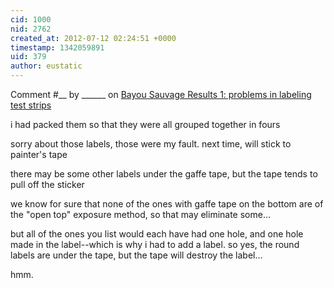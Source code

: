 ```yaml
---
cid: 1000
nid: 2762
created_at: 2012-07-12 02:24:51 +0000
timestamp: 1342059891
uid: 379
author: eustatic
---
```


Comment #__ by ______ on [Bayou Sauvage Results 1: problems in labeling test strips](../notes/sara/7-11-2012/bayou-sauvage-results-1-problems-labeling-test-strips)

i had packed them so that they were all grouped together in fours

sorry about those labels, those were my fault.  next time, will stick to painter's tape

there may be some other labels under the gaffe tape, but the tape tends to pull off the sticker

we know for sure that none of the ones with gaffe tape on the bottom are of the "open top" exposure method, so that may eliminate some...

but all of the ones you list would each have had one hole, and one hole made in the label--which is why i had to add a label.  so yes, the round labels are under the tape, but the tape will destroy the label...

hmm.   

